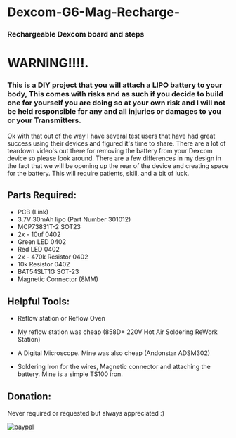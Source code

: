 # Dexcom-G6-Mag-Recharge-
### Rechargeable Dexcom board and steps

# WARNING!!!!.
### This is a DIY project that you will attach a LIPO battery to your body, This comes with risks and as such if you decide to build one for yourself you are doing so at your own risk and I will not be held responsible for any and all injuries or damages to you or your Transmitters.


Ok with that out of the way I have several test users that have had great success using their devices and figured it's time to share.
There are a lot of teardown video's out there for removing the battery from your Dexcom device so please look around.
There are a few differences in my design in the fact that we will be opening up the rear of the device and creating space for the battery.
This will require patients, skill, and a bit of luck.
 
 
## Parts Required:
- PCB (Link)
- 3.7V 30mAh lipo (Part Number 301012)
- MCP73831T-2 SOT23
- 2x - 10uf 0402
- Green LED 0402
- Red LED 0402
- 2x - 470k Resistor 0402
- 10k Resistor 0402
- BAT54SLT1G SOT-23
- Magnetic Connector (8MM)

## Helpful Tools:
- Reflow station or Reflow Oven
- My reflow station was cheap (858D+ 220V Hot Air Soldering ReWork Station)

- A Digital Microscope. Mine was also cheap (Andonstar ADSM302)

- Soldering Iron for the wires, Magnetic connector and attaching the battery. Mine is a simple TS100 iron.

## Donation:
Never required or requested but always appreciated :)


[![paypal](https://www.paypalobjects.com/en_US/i/btn/btn_donateCC_LG.gif)](https://www.paypal.com/paypalme/richardMyers)
